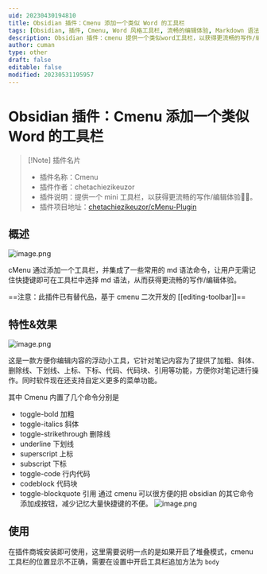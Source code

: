 ```yaml
---
uid: 20230430194810
title: Obsidian 插件：Cmenu 添加一个类似 Word 的工具栏
tags: [Obsidian, 插件, Cmenu, Word 风格工具栏, 流畅的编辑体验, Markdown 语法, Mini 工具栏, 常用 Markdown 命令, 懒人写作, 自定义菜单功能, 快捷方式, 笔记编辑, 加粗, 斜体, 删除线, 下划线, 上标, 下标, 代码, 代码块, 引用]
description: Obsidian 插件：cmenu 提供一个类似word工具栏，以获得更流畅的写作/编辑体验
author: cuman
type: other
draft: false
editable: false
modified: 20230531195957
---
```


# Obsidian 插件：Cmenu 添加一个类似 Word 的工具栏

> [!Note] 插件名片
> - 插件名称：Cmenu
> - 插件作者：chetachiezikeuzor
> - 插件说明：提供一个 mini 工具栏，以获得更流畅的写作/编辑体验✍🏽。
> - 插件项目地址：[chetachiezikeuzor/cMenu-Plugin](https://github.com/chetachiezikeuzor/cMenu-Plugin)

## 概述

![image.png](https://cdn.pkmer.cn/images/202304301950795.png!pkmer)

cMenu 通过添加一个工具栏，并集成了一些常用的 md 语法命令，让用户无需记住快捷键即可在工具栏中选择 md 语法，从而获得更流畅的写作/编辑体验。

==注意：此插件已有替代品，基于 cmenu 二次开发的 [[editing-toolbar]]==

## 特性&效果

![image.png](https://cdn.pkmer.cn/images/202304302129195.png!pkmer)

 这是一款方便你编辑内容的浮动小工具，它针对笔记内容为了提供了加粗、斜体、删除线、下划线、上标、下标、代码、代码块、引用等功能，方便你对笔记进行操作。同时软件现在还支持自定义更多的菜单功能。

 其中 Cmenu 内置了几个命令分别是

 - toggle-bold 加粗
 - toggle-italics 斜体
 - toggle-strikethrough 删除线
 - underline 下划线
 - superscript 上标
 - subscript 下标
 - toggle-code 行内代码
 - codeblock 代码块
 - toggle-blockquote 引用
通过 cmenu 可以很方便的把 obsidian 的其它命令添加成按钮，减少记忆大量快捷键的不便。
![image.png](https://cdn.pkmer.cn/images/202304302306733.png!pkmer)

## 使用

 在插件商城安装即可使用，这里需要说明一点的是如果开启了堆叠模式，cmenu 工具栏的位置显示不正确，需要在设置中开启工具栏追加方法为 `body`
